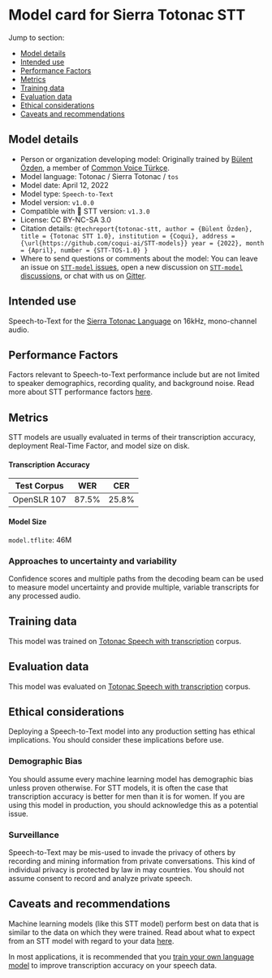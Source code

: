 # Model card for Sierra Totonac STT

Jump to section:

- [Model details](#model-details)
- [Intended use](#intended-use)
- [Performance Factors](#performance-factors)
- [Metrics](#metrics)
- [Training data](#training-data)
- [Evaluation data](#evaluation-data)
- [Ethical considerations](#ethical-considerations)
- [Caveats and recommendations](#caveats-and-recommendations)

## Model details

- Person or organization developing model: Originally trained by [Bülent Özden](https://twitter.com/bulentozden), a member of [Common Voice Türkçe](https://twitter.com/CVTurkce).
- Model language: Totonac / Sierra Totonac / `tos`
- Model date: April 12, 2022
- Model type: `Speech-to-Text`
- Model version: `v1.0.0`
- Compatible with 🐸 STT version: `v1.3.0`
- License: CC BY-NC-SA 3.0
- Citation details: `@techreport{totonac-stt, author = {Bülent Özden}, title = {Totonac STT 1.0}, institution = {Coqui}, address = {\url{https://github.com/coqui-ai/STT-models}} year = {2022}, month = {April}, number = {STT-TOS-1.0} }`
- Where to send questions or comments about the model: You can leave an issue on [`STT-model` issues](https://github.com/coqui-ai/STT-models/issues), open a new discussion on [`STT-model` discussions](https://github.com/coqui-ai/STT-models/discussions), or chat with us on [Gitter](https://gitter.im/coqui-ai/).

## Intended use

Speech-to-Text for the [Sierra Totonac Language](https://en.wikipedia.org/wiki/Sierra_Totonac_language) on 16kHz, mono-channel audio.

## Performance Factors

Factors relevant to Speech-to-Text performance include but are not limited to speaker demographics, recording quality, and background noise. Read more about STT performance factors [here](https://stt.readthedocs.io/en/latest/DEPLOYMENT.html#how-will-a-model-perform-on-my-data).

## Metrics

STT models are usually evaluated in terms of their transcription accuracy, deployment Real-Time Factor, and model size on disk.

#### Transcription Accuracy

|Test Corpus|WER|CER|
|-----------|---|---|
|OpenSLR 107|87.5\%|25.8\%|

#### Model Size

`model.tflite`: 46M

### Approaches to uncertainty and variability

Confidence scores and multiple paths from the decoding beam can be used to measure model uncertainty and provide multiple, variable transcripts for any processed audio.

## Training data

This model was trained on [Totonac Speech with transcription](http://openslr.org/107/) corpus. 

## Evaluation data

This model was evaluated on [Totonac Speech with transcription](http://openslr.org/107/) corpus. 

## Ethical considerations

Deploying a Speech-to-Text model into any production setting has ethical implications. You should consider these implications before use.

### Demographic Bias

You should assume every machine learning model has demographic bias unless proven otherwise. For STT models, it is often the case that transcription accuracy is better for men than it is for women. If you are using this model in production, you should acknowledge this as a potential issue.

### Surveillance

Speech-to-Text may be mis-used to invade the privacy of others by recording and mining information from private conversations. This kind of individual privacy is protected by law in may countries. You should not assume consent to record and analyze private speech.

## Caveats and recommendations

Machine learning models (like this STT model) perform best on data that is similar to the data on which they were trained. Read about what to expect from an STT model with regard to your data [here](https://stt.readthedocs.io/en/latest/DEPLOYMENT.html#how-will-a-model-perform-on-my-data). 

In most applications, it is recommended that you [train your own language model](https://stt.readthedocs.io/en/latest/LANGUAGE_MODEL.html) to improve transcription accuracy on your speech data.

